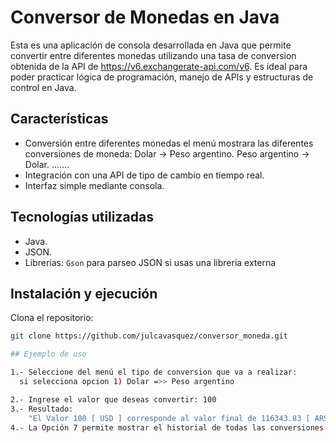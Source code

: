 # Conversor de Monedas en Java
  Esta es una aplicación de consola desarrollada en Java que permite convertir entre diferentes monedas utilizando una tasa de conversion obtenida de la API de https://v6.exchangerate-api.com/v6. 
  Es ideal para poder practicar lógica de programación, manejo de APIs y estructuras de control en Java.

## Características
- Conversión entre diferentes monedas el menú mostrara las diferentes conversiones de moneda:
   Dolar -> Peso argentino.
   Peso argentino -> Dolar.
    .......
- Integración con una API de tipo de cambio en tiempo real.
- Interfaz simple mediante consola.

## Tecnologías utilizadas

- Java.
- JSON.
- Librerías:  `Gson` para parseo JSON si usas una librería externa

## Instalación y ejecución
Clona el repositorio:

```bash
git clone https://github.com/julcavasquez/conversor_moneda.git

## Ejemplo de uso

1.- Seleccione del menú el tipo de conversion que va a realizar:
  si selecciona opcion 1) Dolar =>> Peso argentino

2.- Ingrese el valor que deseas convertir: 100
3.- Resultado:
    "El Valor 100 [ USD ] corresponde al valor final de 116343.83 [ ARS ] .";
4.- La Opción 7 permite mostrar el historial de todas las conversiones realizadas.
